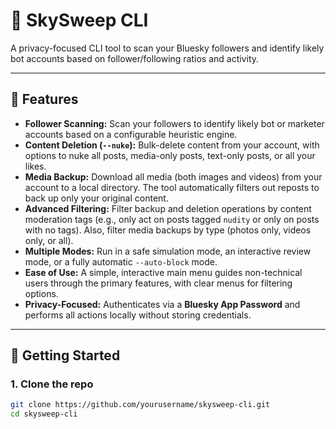 # 🌌 SkySweep CLI

A privacy-focused CLI tool to scan your Bluesky followers and identify likely bot accounts based on follower/following ratios and activity.

---

## 🔧 Features

- **Follower Scanning:** Scan your followers to identify likely bot or marketer accounts based on a configurable heuristic engine.
- **Content Deletion (`--nuke`):** Bulk-delete content from your account, with options to nuke all posts, media-only posts, text-only posts, or all your likes.
- **Media Backup:** Download all media (both images and videos) from your account to a local directory. The tool automatically filters out reposts to back up only your original content.
- **Advanced Filtering:** Filter backup and deletion operations by content moderation tags (e.g., only act on posts tagged `nudity` or only on posts with no tags). Also, filter media backups by type (photos only, videos only, or all).
- **Multiple Modes:** Run in a safe simulation mode, an interactive review mode, or a fully automatic `--auto-block` mode.
- **Ease of Use:** A simple, interactive main menu guides non-technical users through the primary features, with clear menus for filtering options.
- **Privacy-Focused:** Authenticates via a **Bluesky App Password** and performs all actions locally without storing credentials.

---

## 🚀 Getting Started

### 1. Clone the repo

```bash
git clone https://github.com/yourusername/skysweep-cli.git
cd skysweep-cli
```
